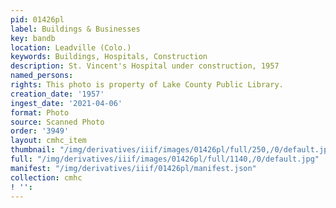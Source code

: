 ```yaml
---
pid: 01426pl
label: Buildings & Businesses
key: bandb
location: Leadville (Colo.)
keywords: Buildings, Hospitals, Construction
description: St. Vincent's Hospital under construction, 1957
named_persons: 
rights: This photo is property of Lake County Public Library.
creation_date: '1957'
ingest_date: '2021-04-06'
format: Photo
source: Scanned Photo
order: '3949'
layout: cmhc_item
thumbnail: "/img/derivatives/iiif/images/01426pl/full/250,/0/default.jpg"
full: "/img/derivatives/iiif/images/01426pl/full/1140,/0/default.jpg"
manifest: "/img/derivatives/iiif/01426pl/manifest.json"
collection: cmhc
! '': 
---
```

